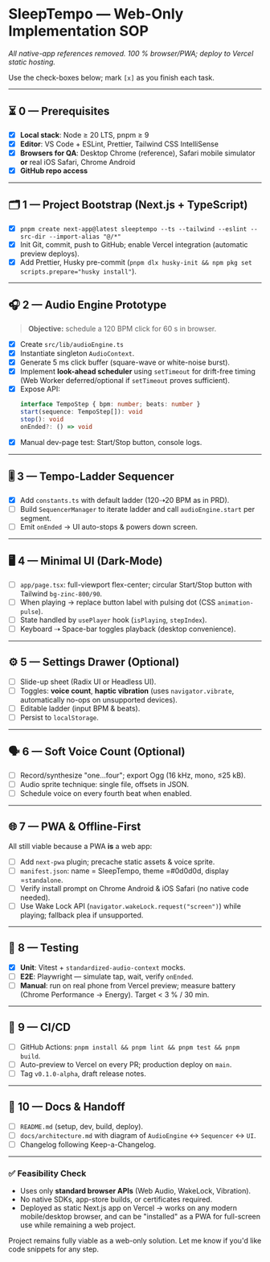 # **SleepTempo — Web-Only Implementation SOP**  
_All native-app references removed. 100 % browser/PWA; deploy to Vercel static hosting._

Use the check-boxes below; mark `[x]` as you finish each task.

---

## ⏳ 0 — Prerequisites  
- [x] **Local stack**: Node ≥ 20 LTS, pnpm ≥ 9  
- [x] **Editor**: VS Code + ESLint, Prettier, Tailwind CSS IntelliSense  
- [x] **Browsers for QA**: Desktop Chrome (reference), Safari mobile simulator **or** real iOS Safari, Chrome Android  
- [x] **GitHub repo access**  

---

## 🗂️ 1 — Project Bootstrap (Next.js + TypeScript)  
- [x] `pnpm create next-app@latest sleeptempo --ts --tailwind --eslint --src-dir --import-alias "@/*"`  
- [x] Init Git, commit, push to GitHub; enable Vercel integration (automatic preview deploys).  
- [x] Add Prettier, Husky pre-commit (`pnpm dlx husky-init && npm pkg set scripts.prepare="husky install"`).  

---

## 🎧 2 — Audio Engine Prototype  
> **Objective:** schedule a 120 BPM click for 60 s in browser.  
- [x] Create `src/lib/audioEngine.ts`  
- [x] Instantiate singleton `AudioContext`.  
- [x] Generate 5 ms click buffer (square-wave or white-noise burst).  
- [x] Implement **look-ahead scheduler** using `setTimeout` for drift-free timing (Web Worker deferred/optional if `setTimeout` proves sufficient).  
- [x] Expose API:  
  ```ts
  interface TempoStep { bpm: number; beats: number }
  start(sequence: TempoStep[]): void
  stop(): void
  onEnded?: () => void
  ```  
- [x] Manual dev-page test: Start/Stop button, console logs.  

---

## 🎚️ 3 — Tempo-Ladder Sequencer  
- [x] Add `constants.ts` with default ladder (120⇢20 BPM as in PRD).  
- [ ] Build `SequencerManager` to iterate ladder and call `audioEngine.start` per segment.  
- [ ] Emit `onEnded` → UI auto-stops & powers down screen.  

---

## 🖥️ 4 — Minimal UI (Dark-Mode)  
- [ ] `app/page.tsx`: full-viewport flex-center; circular Start/Stop button with Tailwind `bg-zinc-800/90`.  
- [ ] When playing → replace button label with pulsing dot (CSS `animation-pulse`).  
- [ ] State handled by `usePlayer` hook (`isPlaying`, `stepIndex`).  
- [ ] Keyboard ⇢ Space-bar toggles playback (desktop convenience).  

---

## ⚙️ 5 — Settings Drawer (Optional)  
- [ ] Slide-up sheet (Radix UI or Headless UI).  
- [ ] Toggles: **voice count**, **haptic vibration** (uses `navigator.vibrate`, automatically no-ops on unsupported devices).  
- [ ] Editable ladder (input BPM & beats).  
- [ ] Persist to `localStorage`.  

---

## 🗣️ 6 — Soft Voice Count (Optional)  
- [ ] Record/synthesize "one…four"; export Ogg (16 kHz, mono, ≤25 kB).  
- [ ] Audio sprite technique: single file, offsets in JSON.  
- [ ] Schedule voice on every fourth beat when enabled.  

---

## 🌐 7 — PWA & Offline-First  
All still viable because a PWA **is** a web app:  
- [ ] Add `next-pwa` plugin; precache static assets & voice sprite.  
- [ ] `manifest.json`: name = SleepTempo, theme =#0d0d0d, display =`standalone`.  
- [ ] Verify install prompt on Chrome Android & iOS Safari (no native code needed).  
- [ ] Use Wake Lock API (`navigator.wakeLock.request("screen")`) while playing; fallback plea if unsupported.  

---

## 🧪 8 — Testing  
- [x] **Unit**: Vitest + `standardized-audio-context` mocks.  
- [ ] **E2E**: Playwright — simulate tap, wait, verify `onEnded`.  
- [ ] **Manual**: run on real phone from Vercel preview; measure battery (Chrome Performance → Energy). Target < 3 % / 30 min.  

---

## 🚀 9 — CI/CD  
- [ ] GitHub Actions: `pnpm install && pnpm lint && pnpm test && pnpm build`.  
- [ ] Auto-preview to Vercel on every PR; production deploy on `main`.  
- [ ] Tag `v0.1.0-alpha`, draft release notes.  

---

## 📄 10 — Docs & Handoff  
- [ ] `README.md` (setup, dev, build, deploy).  
- [ ] `docs/architecture.md` with diagram of `AudioEngine` ↔ `Sequencer` ↔ `UI`.  
- [ ] Changelog following Keep-a-Changelog.  

---

### ✅ Feasibility Check  
- Uses only **standard browser APIs** (Web Audio, WakeLock, Vibration).  
- No native SDKs, app-store builds, or certificates required.  
- Deployed as static Next.js app on Vercel → works on any modern mobile/desktop browser, and can be "installed" as a PWA for full-screen use while remaining a web project.

Project remains fully viable as a web-only solution. Let me know if you'd like code snippets for any step.
